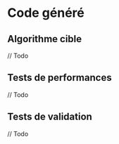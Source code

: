 # Code généré

## Algorithme cible

// Todo

## Tests de performances

// Todo

## Tests de validation

// Todo